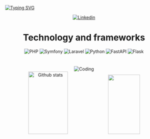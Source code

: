 [![Typing SVG](https://readme-typing-svg.herokuapp.com/?color=00FF00&size=40&center=true&vCenter=true&width=1000&lines=I+am+Juliano+Petronetto!;Senior+Software+Engineer;+PHP+|+Python+|+Symfony+|+FastAPI+|)](https://git.io/typing-svg)

<div align="center">


[![Linkedin](https://img.shields.io/badge/LinkedIn-0077B5?style=for-the-badge&logo=linkedin&logoColor=white)](https://www.linkedin.com/in/petronetto)

<h1></h1>

<h1>Technology and frameworks</h1>

<div style="display: inline_block">
<img align="align" alt="PHP" src="https://img.shields.io/badge/PHP-777BB4?style=for-the-badge&logo=php&logoColor=white"/>
<img align="align" alt="Symfony" src="https://img.shields.io/badge/Symfony-FFFFFF?style=for-the-badge&logo=symfony&logoColor=black"/>
<img align="align" alt="Laravel" src="https://img.shields.io/badge/Laravel-FF2D20?style=for-the-badge&logo=laravel&logoColor=white"/>
<img align="align" alt="Python" src="https://img.shields.io/badge/Python-FFD343?style=for-the-badge&logo=python&logoColor=black"/>
<img align="align" alt="FastAPI" src="https://img.shields.io/badge/FastAPI-00ccb8?style=for-the-badge&logo=fastapi&logoColor=black"/>
<img align="align" alt="Flask" src="https://img.shields.io/badge/Flask-000000?style=for-the-badge&logo=flask&logoColor=white"/>
<h1></h1> 


<img alt="Coding" src="https://institute.careerguide.com/wp-content/uploads/2020/10/e426702edf874b181aced1e2fa5c6cde.gif" align="center"/>

<div align="center">  
  <img width="50%" height="200px" src="https://github-readme-stats.vercel.app/api?username=petronetto&show_icons=true&count_private=true&hide_border=true&title_color=ff91a4&icon_color=ff91a4&text_color=c9d1d9&bg_color=0d1117" alt="Github stats" /> 
  <img width="45%" height="190px" src="https://github-readme-stats.vercel.app/api/top-langs/?username=petronetto&layout=compact&hide_border=true&title_color=ff91a4&text_color=ff91a4&bg_color=0d1117" />
</div>
